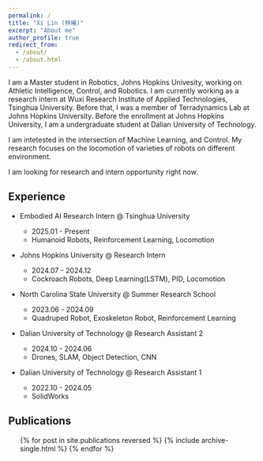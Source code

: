 ```yaml
---
permalink: /
title: "Xi Lin (林曦)"
excerpt: "About me"
author_profile: true
redirect_from: 
  - /about/
  - /about.html
---
```

I am a Master student in Robotics, Johns Hopkins Univesity, working on Athletic Intelligence, Control, and Robotics. I am currently working as a research intern at Wuxi Research Institute of Applied Technologies, Tsinghua University. Before that, I was a member of Terradynamics Lab at Johns Hopkins University. Before the enrollment at Johns Hopkins University, I am a undergraduate student at Dalian University of Technology.

I am intetested in the intersection of Machine Learning, and Control. My research focuses on the locomotion of varieties of robots on different environment.

I am looking for research and intern opportunity right now.

## Experience

- Embodied AI Research Intern @ Tsinghua University
  - 2025.01 - Present
  - Humanoid Robots, Reinforcement Learning, Locomotion


- Johns Hopkins University @ Research Intern
  - 2024.07 - 2024.12
  - Cockroach Robots, Deep Learning(LSTM), PID, Locomotion


- North Carolina State University @ Summer Research School
  - 2023.06 - 2024.09
  - Quadruped Robot, Exoskeleton Robot, Reinforcement Learning


- Dalian University of Technology @ Research Assistant 2
  - 2024.10 - 2024.06
  - Drones, SLAM, Object Detection, CNN


- Dalian University of Technology @ Research Assistant 1
  - 2022.10 - 2024.05
  - SolidWorks


## Publications

  <ul>{% for post in site.publications reversed %}
    {% include archive-single.html %}
  {% endfor %}</ul>
